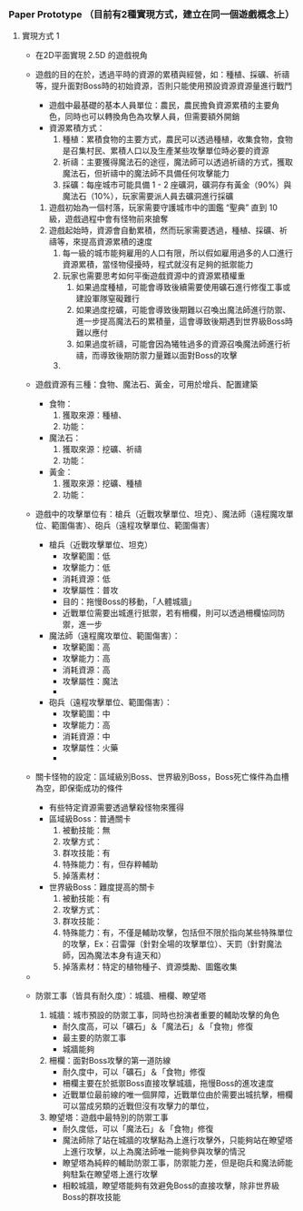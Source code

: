 ### Paper Prototype （目前有2種實現方式，建立在同一個遊戲概念上）

1. 實現方式 1
    - 在2D平面實現 2.5D 的遊戲視角
    - 遊戲的目的在於，透過平時的資源的累積與經營，如：種植、採礦、祈禱等，提升面對Boss時的初始資源，否則只能使用預設資源資源量進行戰鬥
        - 遊戲中最基礎的基本人員單位：農民，農民擔負資源累積的主要角色，同時也可以轉換角色為攻擊人員，但需要額外開銷
        - 資源累積方式：
            1. 種植：累積食物的主要方式，農民可以透過種植，收集食物，食物是召集村民、累積人口以及生產某些攻擊單位時必要的資源
            2. 祈禱：主要獲得魔法石的途徑，魔法師可以透過祈禱的方式，獲取魔法石，但祈禱中的魔法師不具備任何攻擊能力
            3. 採礦：每座城市可能具備 1 - 2 座礦洞，礦洞存有黃金（90%）與魔法石（10%），玩家需要派人員去礦洞進行採礦
        
        1. 遊戲初始為一個村落，玩家需要守護城市中的圖鑑 “聖典” 直到 10 級，遊戲過程中會有怪物前來搶奪
        2. 遊戲起始時，資源會自動累積，然而玩家需要透過，種植、採礦、祈禱等，來提高資源累積的速度
            1. 每一級的城市能夠雇用的人口有限，所以假如雇用過多的人口進行資源累積，當怪物侵擾時，程式就沒有足夠的抵禦能力
            2. 玩家也需要思考如何平衡遊戲資源中的資源累積權重
                1. 如果過度種植，可能會導致後續需要使用礦石進行修復工事或建設軍隊窒礙難行
                2. 如果過度挖礦，可能會導致後期難以召喚出魔法師進行防禦、進一步提高魔法石的累積量，這會導致後期遇到世界級Boss時難以應付
                3. 如果過度祈禱，可能會因為犧牲過多的資源召喚魔法師進行祈禱，而導致後期防禦力量難以面對Boss的攻擊
            3. 
        
    - 遊戲資源有三種：食物、魔法石、黃金，可用於增兵、配置建築
        - 食物：
            1. 獲取來源：種植、
            2. 功能：
        - 魔法石：
            1. 獲取來源：挖礦、祈禱
            2. 功能：
        - 黃金：
            1. 獲取來源：挖礦、種植
            2. 功能：
    - 遊戲中的攻擊單位有：槍兵（近戰攻擊單位、坦克）、魔法師（遠程魔攻單位、範圍傷害）、砲兵（遠程攻擊單位、範圍傷害）
        - 槍兵（近戰攻擊單位、坦克）
            - 攻擊範圍：低
            - 攻擊能力：低
            - 消耗資源：低
            - 攻擊屬性：普攻
            - 目的：拖慢Boss的移動，「人體城牆」
            - 近戰單位需要出城進行抵禦，若有柵欄，則可以透過柵欄協同防禦，進一步
        - 魔法師（遠程魔攻單位、範圍傷害）：
            - 攻擊範圍：高
            - 攻擊能力：高
            - 消耗資源：高
            - 攻擊屬性：魔法
            - 
        - 砲兵（遠程攻擊單位、範圍傷害）：
            - 攻擊範圍：中
            - 攻擊能力：高
            - 消耗資源：中
            - 攻擊屬性：火藥
            - 
    - 關卡怪物的設定：區域級別Boss、世界級別Boss，Boss死亡條件為血槽為空，即保衛成功的條件
        - 有些特定資源需要透過擊殺怪物來獲得
        - 區域級Boss：普通關卡
            1. 被動技能：無
            2. 攻擊方式：
            3. 群攻技能：有
            4. 特殊能力：有，但存粹輔助
            5. 掉落素材：
        - 世界級Boss：難度提高的關卡
            1. 被動技能：有
            2. 攻擊方式：
            3. 群攻技能：
            4. 特殊能力：有，不僅是輔助攻擊，包括但不限於指向某些特殊單位的攻擊，Ex：召雷彈（針對全場的攻擊單位）、天罰（針對魔法師，因為魔法本身有違天和）
            5. 掉落素材：特定的植物種子、資源獎勵、圖鑑收集
    - 
    - 防禦工事（皆具有耐久度）：城牆、柵欄、瞭望塔
        1. 城牆：城市預設的防禦工事，同時也扮演者重要的輔助攻擊的角色
            - 耐久度高，可以「礦石」＆「魔法石」＆「食物」修復
            - 最主要的防禦工事
            - 城牆能夠
        2. 柵欄：面對Boss攻擊的第一道防線
            - 耐久度中，可以「礦石」＆「食物」修復
            - 柵欄主要在於抵禦Boss直接攻擊城牆，拖慢Boss的進攻速度
            - 近戰單位最前線的唯一個屏障，近戰單位由於需要出城抗擊，柵欄可以當成另類的近戰但沒有攻擊力的單位，
        3. 瞭望塔：遊戲中最特別的防禦工事
            - 耐久度低，可以「魔法石」＆「食物」修復
            - 魔法師除了站在城牆的攻擊點為上進行攻擊外，只能夠站在瞭望塔上進行攻擊，以上為魔法師唯一能夠參與攻擊的情況
            - 瞭望塔為純粹的輔助防禦工事，防禦能力差，但是砲兵和魔法師能夠駐紮在瞭望塔上進行攻擊
            - 相較城牆，瞭望塔能夠有效避免Boss的直接攻擊，除非世界級Boss的群攻技能
